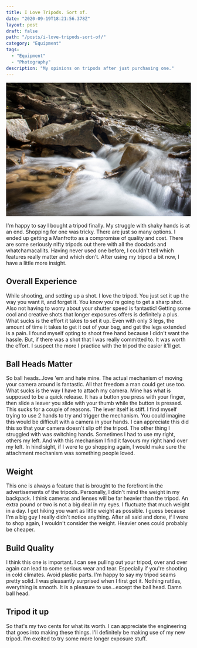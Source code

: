 ```yaml
---
title: I Love Tripods. Sort of.
date: "2020-09-19T18:21:56.378Z"
layout: post
draft: false
path: "/posts/i-love-tripods-sort-of/"
category: "Equipment"
tags:
  - "Equipment"
  - "Photography"
description: "My opinions on tripods after just purchasing one."
---
```


![](./river-long-exposure.jpg)

I'm happy to say I bought a tripod finally.  My struggle with shaky hands is at an end.  Shopping for one was tricky.  There are just so many options.  I ended up getting a Manfrotto as a compromise of quality and cost.  There are some seriously nifty tripods out there with all the doodads and whatchamacallits. Having never used one before, I couldn't tell which features really matter and which don't.  After using my tripod a bit now, I have a little more insight.

## Overall Experience

While shooting, and setting up a shot.  I love the tripod.  You just set it up the way you want it, and forget it.  You know you're going to get a sharp shot.  Also not having to worry about your shutter speed is fantastic!  Getting some cool and creative shots that longer exposures offers is definitely a plus.  What sucks is the effort it takes to set it up. Even with only 3 legs, the amount of time it takes to get it out of your bag, and get the legs extended is a pain.  I found myself opting to shoot free hand because I didn't want the hassle.  But, if there was a shot that I was really committed to.  It was worth the effort.  I suspect the more I practice with the tripod the easier it'll get.

## Ball Heads Matter

So ball heads...love 'em and hate mine.  The actual mechanism of moving your camera around is fantastic.  All that freedom a man could get use too.  What sucks is the way I have to attach my camera.  Mine has what is supposed to be a quick release.  It has a button you press with your finger, then slide a leaver you slide with your thumb while the button is pressed.  This sucks for a couple of reasons.  The lever itself is stiff.  I find myself trying to use 2 hands to try and trigger the mechanism.  You could imagine this would be difficult with a camera in your hands.  I can appreciate this did this so that your camera doesn't slip off the tripod.  The other thing I struggled with was switching hands.  Sometimes I had to use my right, others my left.  And with this mechanism I find it favours my right hand over my left.  In hind sight, if I were to go shopping again, I would make sure the attachment mechanism was something people loved.

## Weight

This one is always a feature that is brought to the forefront in the advertisements of the tripods.  Personally, I didn't mind the weight in my backpack. I think cameras and lenses will be far heavier than the tripod. An extra pound or two is not a big deal in my eyes.  I fluctuate that much weight in a day.  I get hiking you want as little weight as possible.  I guess because I'm a big guy I really didn't notice anything.   After all said and done, if I were to shop again, I wouldn't consider the weight.  Heavier ones could probably be cheaper.

## Build Quality

I think this one is important.  I can see pulling out your tripod, over and over again can lead to some serious wear and tear.  Especially if you're shooting in cold climates.  Avoid plastic parts.  I'm happy to say my tripod seams pretty solid.  I was pleasantly surprised when I first got it.  Nothing rattles, everything is smooth.  It is a pleasure to use...except the ball head.  Damn ball head.

## Tripod it up

So that's my two cents for what its worth. I can appreciate the engineering that goes into making these things.  I'll definitely be making use of my new tripod.  I'm excited to try some more longer exposure stuff.





